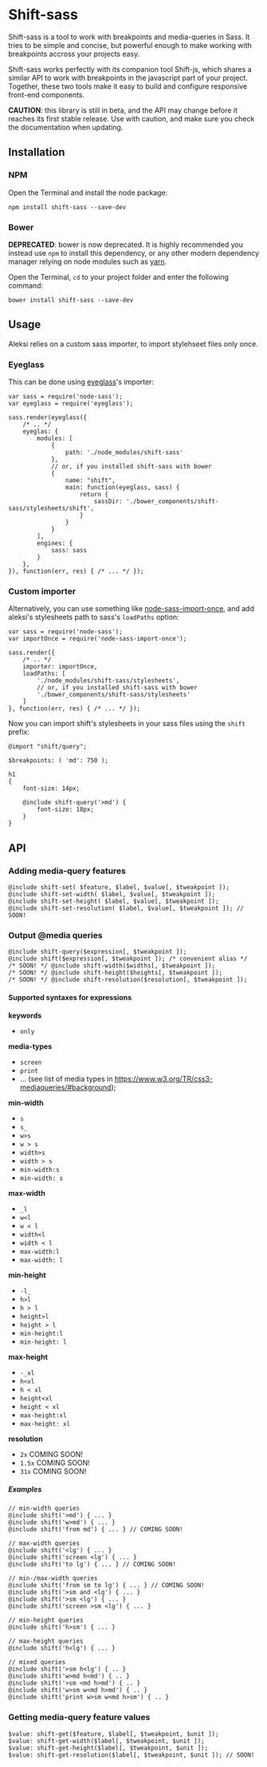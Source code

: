 # Shift-sass

Shift-sass is a tool to work with breakpoints and media-queries in Sass. It tries to be simple and concise, but powerful enough to make working with breakpoints accross your projects easy.

Shift-sass works perfectly with its companion tool Shift-js, which shares a similar API to work with breakpoints in the javascript part of your project. Together, these two tools make it easy to build and configure responsive front-end components.

**CAUTION**: this library is still in beta, and the API may change before it reaches its first stable release. Use with caution, and make sure you check the documentation when updating.

## Installation

### NPM

Open the Terminal and install the node package:

    npm install shift-sass --save-dev

### Bower

**DEPRECATED**: bower is now deprecated. It is highly recommended you instead use `npm` to install this dependency, or any other modern dependency manager relying on node modules such as [yarn](https://yarnpkg.com/en/).

Open the Terminal, `cd` to your project folder and enter the following command:

    bower install shift-sass --save-dev

## Usage

Aleksi relies on a custom sass importer, to import stylehseet files only once.

### Eyeglass

This can be done using [eyeglass](https://www.npmjs.com/package/eyeglass)'s importer: 

    var sass = require('node-sass');
    var eyeglass = require('eyeglass');

    sass.render(eyeglass({
        /* .. */
        eyeglas: {
            modules: [
                {
                    path: './node_modules/shift-sass'
                },
                // or, if you installed shift-sass with bower
                {
                    name: "shift",
                    main: function(eyeglass, sass) {
                        return {
                            sassDir: './bower_components/shift-sass/stylesheets/shift',
                        }
                    }
                }
            ],
            engines: {
                sass: sass
            }
        },
    }), function(err, res) { /* ... */ });

### Custom importer

Alternatively, you can use something like [node-sass-import-once](https://www.npmjs.com/package/node-sass-import-once), and add aleksi's stylesheets path to sass's `loadPaths` option:

    var sass = require('node-sass');
    var importOnce = require('node-sass-import-once');

    sass.render({
        /* .. */
        importer: importOnce,
        loadPaths: [
            './node_modules/shift-sass/stylesheets',
            // or, if you installed shift-sass with bower
            './bower_components/shift-sass/stylesheets'
        ]
    }, function(err, res) { /* ... */ });

Now you can import shift's stylesheets in your sass files using the `shift` prefix:

    @import "shift/query";

    $breakpoints: ( 'md': 750 );

    h1
    {
        font-size: 14px;

        @include shift-query('>md') {
            font-size: 18px;
        }
    }

## API

### Adding media-query features

    @include shift-set( $feature, $label, $value[, $tweakpoint ]);
    @include shift-set-width( $label, $value[, $tweakpoint ]);
    @include shift-set-height( $label, $value[, $tweakpoint ]);
    @include shift-set-resolution( $label, $value[, $tweakpoint ]); // SOON!

### Output @media queries

    @include shift-query($expression[, $tweakpoint ]);
    @include shift($expression[, $tweakpoint ]); /* convenient alias */
    /* SOON! */ @include shift-width($widths[, $tweakpoint ]);
    /* SOON! */ @include shift-height($heights[, $tweakpoint ]);
    /* SOON! */ @include shift-resolution($resolution[, $tweakpoint ]);


#### Supported syntaxes for expressions

**keywords**
+ `only`

**media-types**
+ `screen`
+ `print`
+ ... (see list of media types in https://www.w3.org/TR/css3-mediaqueries/#background);

**min-width**
+ `s`
+ `s_`
+ `w>s`
+ `w > s`
+ `width>s`
+ `width > s`
+ `min-width:s`
+ `min-width: s`

**max-width**
+ `_l`
+ `w<l`
+ `w < l`
+ `width<l`
+ `width < l`
+ `max-width:l`
+ `max-width: l`

**min-height**
+ `-l_`
+ `h>l`
+ `h > l`
+ `height>l`
+ `height > l`
+ `min-height:l`
+ `min-height: l`

**max-height**
+ `-_xl`
+ `h<xl`
+ `h < xl`
+ `height<xl`
+ `height < xl`
+ `max-height:xl`
+ `max-height: xl`

**resolution**
+ `2x` COMING SOON!
+ `1.5x` COMING SOON!
+ `31x` COMING SOON!

##### Examples

    // min-width queries
    @include shift('>md') { ... }
    @include shift('w>md') { ... }
    @include shift('from md') { ... } // COMING SOON!

    // max-width queries
    @include shift('<lg') { ... }
    @include shift('screen <lg') { ... }
    @include shift('to lg') { ... } // COMING SOON!

    // min-/max-width queries
    @include shift('from sm to lg') { ... } // COMING SOON!
    @include shift('>sm and <lg') { ... }
    @include shift('>sm <lg') { ... }
    @include shift('screen >sm <lg') { ... }

    // min-height queries
    @include shift('h>sm') { ... }

    // max-height queries
    @include shift('h<lg') { ... }

    // mixed queries
    @include shift('>sm h<lg') { .. }
    @include shift('w>md h<md') { .. }
    @include shift('>sm <md h>md') { .. }
    @include shift('w>sm w<md h>md') { .. }
    @include shift('print w>sm w<md h>sm') { .. }

### Getting media-query feature values

    $value: shift-get($feature, $label[, $tweakpoint, $unit ]);
    $value: shift-get-width($label[, $tweakpoint, $unit ]);
    $value: shift-get-height($label[, $tweakpoint, $unit ]);
    $value: shift-get-resolution($label[, $tweakpoint, $unit ]); // SOON!

